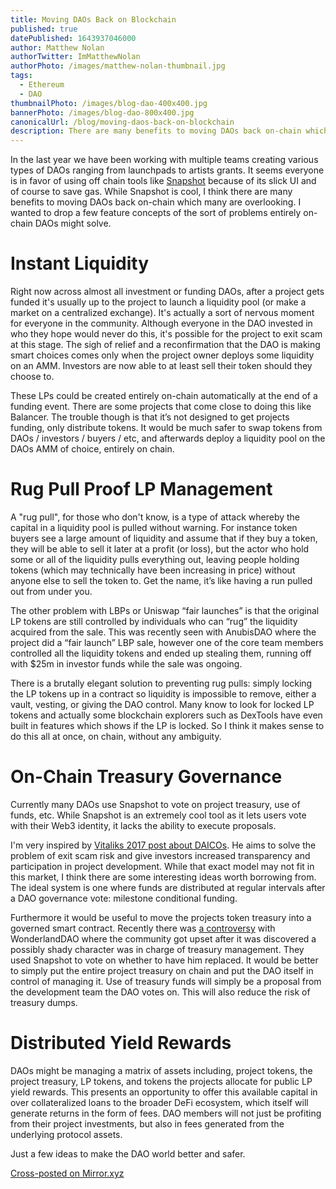 ```yaml
---
title: Moving DAOs Back on Blockchain 
published: true
datePublished: 1643937046000
author: Matthew Nolan
authorTwitter: ImMatthewNolan
authorPhoto: /images/matthew-nolan-thumbnail.jpg
tags: 
  - Ethereum
  - DAO
thumbnailPhoto: /images/blog-dao-400x400.jpg
bannerPhoto: /images/blog-dao-800x400.jpg
canonicalUrl: /blog/moving-daos-back-on-blockchain
description: There are many benefits to moving DAOs back on-chain which many are overlooking. I wanted to drop a few feature concepts of the sort of problems entirely on-chain DAOs might solve.
---
```


In the last year we have been working with multiple teams creating various types of DAOs ranging from launchpads to artists grants. It seems everyone is in favor of using off chain tools like [Snapshot](https://snapshot.org/) because of its slick UI and of course to save gas. While Snapshot is cool, I think there are many benefits to moving DAOs back on-chain which many are overlooking. I wanted to drop a few feature concepts of the sort of problems entirely on-chain DAOs might solve.

# Instant Liquidity
Right now across almost all investment or funding DAOs, after a project gets funded it's usually up to the project to launch a liquidity pool (or make a market on a centralized exchange). It's actually a sort of nervous moment for everyone in the community. Although everyone in the DAO invested in who they hope would never do this, it's possible for the project to exit scam at this stage. The sigh of relief and a reconfirmation that the DAO is making smart choices comes only when the project owner deploys some liquidity on an AMM. Investors are now able to at least sell their token should they choose to.

These LPs could be created entirely on-chain automatically at the end of a funding event. There are some projects that come close to doing this like Balancer. The trouble though is that it’s not designed to get projects funding, only distribute tokens. It would be much safer to swap tokens from DAOs / investors / buyers / etc, and afterwards deploy a liquidity pool on the DAOs AMM of choice, entirely on chain.

# Rug Pull Proof LP Management
A "rug pull", for those who don't know, is a type of attack whereby the capital in a liquidity pool is pulled without warning. For instance token buyers see a large amount of liquidity and assume that if they buy a token, they will be able to sell it later at a profit (or loss), but the actor who hold some or all of the liquidity pulls everything out, leaving people holding tokens (which may technically have been increasing in price) without anyone else to sell the token to. Get the name, it’s like having a run pulled out from under you.

The other problem with LBPs or Uniswap “fair launches” is that the original LP tokens are still controlled by individuals who can “rug” the liquidity acquired from the sale. This was recently seen with AnubisDAO where the project did a “fair launch” LBP sale, however one of the core team members controlled all the liquidity tokens and ended up stealing them, running off with $25m in investor funds while the sale was ongoing.

There is a brutally elegant solution to preventing rug pulls: simply locking the LP tokens up in a contract so liquidity is impossible to remove, either a vault, vesting, or giving the DAO control. Many know to look for locked LP tokens and actually some blockchain explorers such as DexTools have even built in features which shows if the LP is locked. So I think it makes sense to do this all at once, on chain, without any ambiguity.

# On-Chain Treasury Governance
Currently many DAOs use Snapshot to vote on project treasury, use of funds, etc. While Snapshot is an extremely cool tool as it lets users vote with their Web3 identity, it lacks the ability to execute proposals.

I'm very inspired by [Vitaliks 2017 post about DAICOs](https://ethresear.ch/t/explanation-of-daicos/465). He aims to solve the problem of exit scam risk and give investors increased transparency and participation in project development. While that exact model may not fit in this market, I think there are some interesting ideas worth borrowing from. The ideal system is one where funds are distributed at regular intervals after a DAO governance vote: milestone conditional funding.

Furthermore it would be useful to move the projects token treasury into a governed smart contract. Recently there was [a controversy](https://www.theblockcrypto.com/post/132340/wonderland-votes-out-quadrigacx-co-founder-sifu-and-is-considering-shutting-down) with WonderlandDAO where the community got upset after it was discovered a possibly shady character was in charge of treasury management. They used Snapshot to vote on whether to have him replaced. It would be better to simply put the entire project treasury on chain and put the DAO itself in control of managing it. Use of treasury funds will simply be a proposal from the development team the DAO votes on. This will also reduce the risk of treasury dumps.

# Distributed Yield Rewards
DAOs might be managing a matrix of assets including, project tokens, the project treasury, LP tokens, and tokens the projects allocate for public LP yield rewards. This presents an opportunity to offer this available capital in over collateralized loans to the broader DeFi ecosystem, which itself will generate returns in the form of fees. DAO members will not just be profiting from their project investments, but also in fees generated from the underlying protocol assets.

Just a few ideas to make the DAO world better and safer. 

[Cross-posted on Mirror.xyz](https://mirror.xyz/matthewnolan.eth/Am3ez7Wy8vanXNZHGKmpfWsb_nGPd2oIGKyOmgiUxM4)